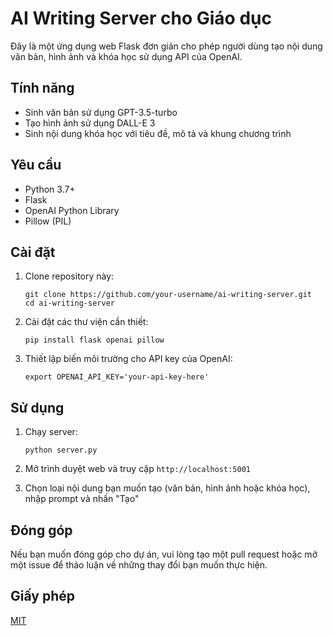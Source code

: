 # AI Writing Server cho Giáo dục

Đây là một ứng dụng web Flask đơn giản cho phép người dùng tạo nội dung văn bản, hình ảnh và khóa học sử dụng API của OpenAI.

## Tính năng

- Sinh văn bản sử dụng GPT-3.5-turbo
- Tạo hình ảnh sử dụng DALL-E 3
- Sinh nội dung khóa học với tiêu đề, mô tả và khung chương trình

## Yêu cầu

- Python 3.7+
- Flask
- OpenAI Python Library
- Pillow (PIL)

## Cài đặt

1. Clone repository này:
   ```
   git clone https://github.com/your-username/ai-writing-server.git
   cd ai-writing-server
   ```

2. Cài đặt các thư viện cần thiết:
   ```
   pip install flask openai pillow
   ```

3. Thiết lập biến môi trường cho API key của OpenAI:
   ```
   export OPENAI_API_KEY='your-api-key-here'
   ```

## Sử dụng

1. Chạy server:
   ```
   python server.py
   ```

2. Mở trình duyệt web và truy cập `http://localhost:5001`

3. Chọn loại nội dung bạn muốn tạo (văn bản, hình ảnh hoặc khóa học), nhập prompt và nhấn "Tạo"


## Đóng góp

Nếu bạn muốn đóng góp cho dự án, vui lòng tạo một pull request hoặc mở một issue để thảo luận về những thay đổi bạn muốn thực hiện.

## Giấy phép

[MIT](https://choosealicense.com/licenses/mit/)